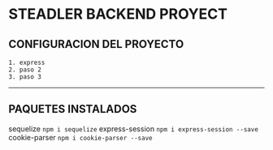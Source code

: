 # STEADLER BACKEND PROYECT

## CONFIGURACION DEL PROYECTO
    1. express
    2. paso 2
    3. paso 3

---

## PAQUETES INSTALADOS


sequelize
    `npm i sequelize`
express-session
    `npm i express-session --save`
cookie-parser
    `npm i cookie-parser --save`



